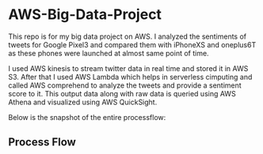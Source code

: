 # AWS-Big-Data-Project
This repo is for my big data project on AWS. I analyzed the sentiments of tweets for Google Pixel3 and compared them with iPhoneXS and oneplus6T as these phones were launched at almost same point of time.

I used AWS kinesis to stream twitter data in real time and stored it in AWS S3. After that I used AWS Lambda which helps in serverless cimputing and called AWS comprehend to analyze the tweets and provide a sentiment score to it. This output data along with raw data is queried using AWS Athena and visualized using AWS QuickSight.

Below is the snapshot of the entire processflow:

## Process Flow
